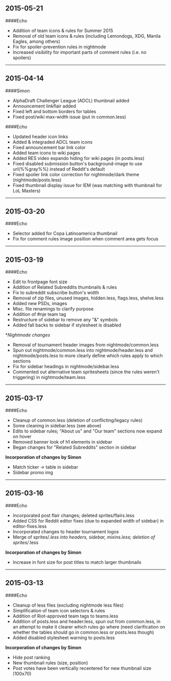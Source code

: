 ## 2015-05-21

####Echo

* Addition of team icons & rules for Summer 2015
* Removal of old team icons & rules (including Lemondogs, XDG, Manila Eagles, among others)
* Fix for spoiler-prevention rules in nightmode
* Increased visibility for important parts of comment rules (i.e. no spoilers)

---

## 2015-04-14

####Simon

* AlphaDraft Challenger League (ADCL) thumbnail added
* Announcement linkflair added
* Fixed left and bottom borders for tables
* Fixed post/wiki max-width issue (put in common.less)

####Echo

* Updated header icon links
* Added & integraded ADCL team icons
* Fixed announcement bar link color
* Added team icons to wiki pages
* Added RES video expando hiding for wiki pages (in posts.less)
* Fixed disabled submission button's background-image to use url(%%gray%%) instead of Reddit's default
* Fixed spoiler link color correction for nightmode/dark theme (nightmode/posts.less)
* Fixed thumbnail display issue for IEM (was matching with thumbnail for LoL Masters)

---

## 2015-03-20

####Echo

* Selector added for Copa Latinoamerica thumbnail
* Fix for comment rules image position when comment area gets focus

---

## 2015-03-19

####Echo

* Edit to frontpage font size
* Addition of Related Subreddits thumbnails & rules
* Fix to subreddit subscribe button's width
* Removal of zip files, unused images, hidden.less, flags.less, shelve.less
* Added new PSDs, images
* Misc. file renamings to clarify purpose
* Addition of #nje team tag
* Restructure of sidebar to remove any "&" symbols
* Added fall backs to sidebar if stylesheet is disabled

**Nightmode changes*

* Removal of tournament header images from nightmode/common.less
* Spun out nightmode/common.less into nightmode/header.less and nightmode/posts.less to more clearly define which rules apply to which sections
* Fix for sidebar headings in nightmode/sidebar.less
* Commented out alternative team spritesheets (since the rules weren't triggering) in nightmode/team.less

---

## 2015-03-17

####Echo

* Cleanup of common.less (deletion of conflicting/legacy rules)
* Some cleaning in sidebar.less (see above)
* Edits to sidebar rules; "About us" and "Our team" sections now expand on hover
* Removed banner look of h1 elements in sidebar
* Began changes for "Related Subreddits" section in sidebar

**Incorporation of changes by Simon**

* Match ticker -> table in sidebar
* Sidebar promo img

---

## 2015-03-16

####Echo

* Incorporated post flair changes; deleted sprites/flairs.less
* Added CSS for Reddit editor fixes (due to expanded width of sidebar) in editor-fixes.less
* Incorporated changes to header tournament logos
* Merge of sprites/*.less into headers, sidebar, mixins.less; deletion of sprites/*.less

**Incorporation of changes by Simon**

* Increase in font size for post titles to match larger thumbnails

---

## 2015-03-13

####Echo

* Cleanup of less files (excluding nightmode less files)
* Simplification of team icon selectors & rules
* Addition of Riot-approved team tags to teams.less
* Addition of posts.less and header.less, spun out from common.less, in an attempt to make it clearer which rules go where (need clarification on whether the tables should go in common.less or posts.less though)
* Added disabled stylesheet warning to posts.less

**Incorporation of changes by Simon**

* Hide post ranking
* New thumbnail rules (size, position)
* Post votes have been vertically recentered for new thumbnail size (100x70)